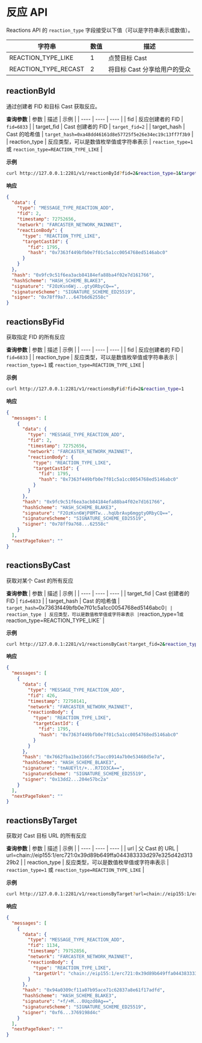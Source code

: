 # 反应 API

Reactions API 的 `reaction_type` 字段接受以下值（可以是字符串表示或数值）。

| 字符串               | 数值 | 描述                         |
| -------------------- | ---- | ---------------------------- |
| REACTION_TYPE_LIKE   | 1    | 点赞目标 Cast                |
| REACTION_TYPE_RECAST | 2    | 将目标 Cast 分享给用户的受众 |

## reactionById

通过创建者 FID 和目标 Cast 获取反应。

**查询参数**
| 参数 | 描述 | 示例 |
| ---- | ---- | ---- |
| fid | 反应创建者的 FID | `fid=6833` |
| target_fid | Cast 创建者的 FID | `target_fid=2` |
| target_hash | Cast 的哈希值 | `target_hash=0xa48dd46161d8e57725f5e26e34ec19c13ff7f3b9` |
| reaction_type | 反应类型，可以是数值枚举值或字符串表示 | `reaction_type=1` 或 `reaction_type=REACTION_TYPE_LIKE` |

**示例**

```bash
curl http://127.0.0.1:2281/v1/reactionById?fid=2&reaction_type=1&target_fid=1795&target_hash=0x7363f449bfb0e7f01c5a1cc0054768ed5146abc0
```

**响应**

```json
{
  "data": {
    "type": "MESSAGE_TYPE_REACTION_ADD",
    "fid": 2,
    "timestamp": 72752656,
    "network": "FARCASTER_NETWORK_MAINNET",
    "reactionBody": {
      "type": "REACTION_TYPE_LIKE",
      "targetCastId": {
        "fid": 1795,
        "hash": "0x7363f449bfb0e7f01c5a1cc0054768ed5146abc0"
      }
    }
  },
  "hash": "0x9fc9c51f6ea3acb84184efa88ba4f02e7d161766",
  "hashScheme": "HASH_SCHEME_BLAKE3",
  "signature": "F2OzKsn6Wj...gtyORbyCQ==",
  "signatureScheme": "SIGNATURE_SCHEME_ED25519",
  "signer": "0x78ff9a7...647b6d62558c"
}
```

## reactionsByFid

获取指定 FID 的所有反应

**查询参数**
| 参数 | 描述 | 示例 |
| ---- | ---- | ---- |
| fid | 反应创建者的 FID | `fid=6833` |
| reaction_type | 反应类型，可以是数值枚举值或字符串表示 | `reaction_type=1` 或 `reaction_type=REACTION_TYPE_LIKE` |

**示例**

```bash
curl http://127.0.0.1:2281/v1/reactionsByFid?fid=2&reaction_type=1
```

**响应**

```json
{
  "messages": [
    {
      "data": {
        "type": "MESSAGE_TYPE_REACTION_ADD",
        "fid": 2,
        "timestamp": 72752656,
        "network": "FARCASTER_NETWORK_MAINNET",
        "reactionBody": {
          "type": "REACTION_TYPE_LIKE",
          "targetCastId": {
            "fid": 1795,
            "hash": "0x7363f449bfb0e7f01c5a1cc0054768ed5146abc0"
          }
        }
      },
      "hash": "0x9fc9c51f6ea3acb84184efa88ba4f02e7d161766",
      "hashScheme": "HASH_SCHEME_BLAKE3",
      "signature": "F2OzKsn6WjP8MTw...hqUbrAvp6mggtyORbyCQ==",
      "signatureScheme": "SIGNATURE_SCHEME_ED25519",
      "signer": "0x78ff9a768...62558c"
    }
  ],
  "nextPageToken": ""
}
```

## reactionsByCast

获取对某个 Cast 的所有反应

**查询参数**
| 参数 | 描述 | 示例 |
| ---- | ---- | ---- |
| target_fid | Cast 创建者的 FID | `fid=6833` |
| target_hash | Cast 的哈希值 | `target_hash=`0x7363f449bfb0e7f01c5a1cc0054768ed5146abc0`|
| reaction_type | 反应类型，可以是数值枚举值或字符串表示 |`reaction_type=1`或`reaction_type=REACTION_TYPE_LIKE` |

**示例**

```bash
curl http://127.0.0.1:2281/v1/reactionsByCast?target_fid=2&reaction_type=1&target_hash=0x7363f449bfb0e7f01c5a1cc0054768ed5146abc0
```

**响应**

```json
{
  "messages": [
    {
      "data": {
        "type": "MESSAGE_TYPE_REACTION_ADD",
        "fid": 426,
        "timestamp": 72750141,
        "network": "FARCASTER_NETWORK_MAINNET",
        "reactionBody": {
          "type": "REACTION_TYPE_LIKE",
          "targetCastId": {
            "fid": 1795,
            "hash": "0x7363f449bfb0e7f01c5a1cc0054768ed5146abc0"
          }
        }
      },
      "hash": "0x7662fba1be3166fc75acc0914a7b0e53468d5e7a",
      "hashScheme": "HASH_SCHEME_BLAKE3",
      "signature": "tmAUEYlt/+...R7IO3CA==",
      "signatureScheme": "SIGNATURE_SCHEME_ED25519",
      "signer": "0x13dd2...204e57bc2a"
    }
  ],
  "nextPageToken": ""
}
```

## reactionsByTarget

获取对 Cast 目标 URL 的所有反应

**查询参数**
| 参数 | 描述 | 示例 |
| ---- | ---- | ---- |
| url | 父 Cast 的 URL | url=chain://eip155:1/erc721:0x39d89b649ffa044383333d297e325d42d31329b2 |
| reaction_type | 反应类型，可以是数值枚举值或字符串表示 | `reaction_type=1` 或 `reaction_type=REACTION_TYPE_LIKE` |

**示例**

```bash
curl http://127.0.0.1:2281/v1/reactionsByTarget?url=chain://eip155:1/erc721:0x39d89b649ffa044383333d297e325d42d31329b2
```

**响应**

```json
{
  "messages": [
    {
      "data": {
        "type": "MESSAGE_TYPE_REACTION_ADD",
        "fid": 1134,
        "timestamp": 79752856,
        "network": "FARCASTER_NETWORK_MAINNET",
        "reactionBody": {
          "type": "REACTION_TYPE_LIKE",
          "targetUrl": "chain://eip155:1/erc721:0x39d89b649ffa044383333d297e325d42d31329b2"
        }
      },
      "hash": "0x94a0309cf11a07b95ace71c62837a8e61f17adfd",
      "hashScheme": "HASH_SCHEME_BLAKE3",
      "signature": "+f/+M...0Uqzd0Ag==",
      "signatureScheme": "SIGNATURE_SCHEME_ED25519",
      "signer": "0xf6...3769198d4c"
    }
  ],
  "nextPageToken": ""
}
```
